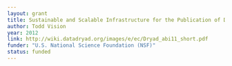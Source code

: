 ```yaml
---
layout: grant
title: Sustainable and Scalable Infrastructure for the Publication of Data
author: Todd Vision
year: 2012
link: http://wiki.datadryad.org/images/e/ec/Dryad_abi11_short.pdf
funder: "U.S. National Science Foundation (NSF)"
status: funded
---
```

